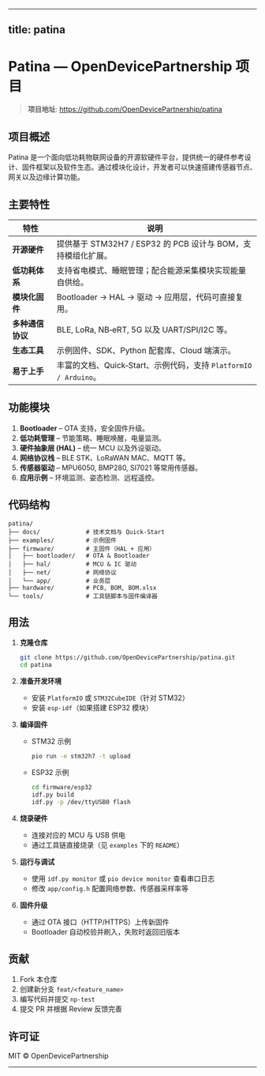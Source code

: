 
---
title: patina
---

# Patina  — OpenDevicePartnership 项目

> **项目地址**: <https://github.com/OpenDevicePartnership/patina>

## 项目概述
Patina 是一个面向低功耗物联网设备的开源软硬件平台，提供统一的硬件参考设计、固件框架以及软件生态。通过模块化设计，开发者可以快速搭建传感器节点、网关以及边缘计算功能。

## 主要特性
| 特性 | 说明 |
|------|------|
| **开源硬件** | 提供基于 STM32H7 / ESP32 的 PCB 设计与 BOM，支持模组化扩展。 |
| **低功耗体系** | 支持省电模式、睡眠管理；配合能源采集模块实现能量自供给。 |
| **模块化固件** | Bootloader → HAL → 驱动 → 应用层，代码可直接复用。 |
| **多种通信协议** | BLE, LoRa, NB‑eRT, 5G 以及 UART/SPI/I2C 等。 |
| **生态工具** | 示例固件、SDK、Python 配套库、Cloud 端演示。 |
| **易于上手** | 丰富的文档、Quick‑Start、示例代码，支持 `PlatformIO / Arduino`。 |

## 功能模块
1. **Bootloader** – OTA 支持，安全固件升级。  
2. **低功耗管理** – 节能策略、睡眠唤醒，电量监测。  
3. **硬件抽象层 (HAL)** – 统一 MCU 以及外设驱动。  
4. **网络协议栈** – BLE STK、LoRaWAN MAC、MQTT 等。  
5. **传感器驱动** – MPU6050, BMP280, SI7021 等常用传感器。  
6. **应用示例** – 环境监测、姿态检测、远程遥控。  

## 代码结构
```
patina/
├── docs/             # 技术文档与 Quick‑Start
├── examples/         # 示例固件
├── firmware/         # 主固件（HAL + 应用）
│   ├── bootloader/   # OTA & Bootloader
│   ├── hal/          # MCU & IC 驱动
│   ├── net/          # 网络协议
│   └── app/          # 业务层
├── hardware/         # PCB, BOM, BOM.xlsx
└── tools/            # 工具链脚本与固件编译器
```

## 用法

1. **克隆仓库**  
   ```bash
   git clone https://github.com/OpenDevicePartnership/patina.git
   cd patina
   ```

2. **准备开发环境**  
   - 安装 `PlatformIO` 或 `STM32CubeIDE`（针对 STM32）  
   - 安装 `esp-idf`（如果搭建 ESP32 模块）  

3. **编译固件**  
   - STM32 示例  
     ```bash
     pio run -e stm32h7 -t upload
     ```
   - ESP32 示例  
     ```bash
     cd firmware/esp32
     idf.py build
     idf.py -p /dev/ttyUSB0 flash
     ```

4. **烧录硬件**  
   - 连接对应的 MCU 与 USB 供电  
   - 通过工具链直接烧录（见 `examples` 下的 `README`）  

5. **运行与调试**  
   - 使用 `idf.py monitor` 或 `pio device monitor` 查看串口日志  
   - 修改 `app/config.h` 配置网络参数、传感器采样率等  

6. **固件升级**  
   - 通过 OTA 接口（HTTP/HTTPS）上传新固件  
   - Bootloader 自动校验并刷入，失败时返回旧版本  

## 贡献

1. Fork 本仓库  
2. 创建新分支 `feat/<feature_name>`  
3. 编写代码并提交 `np-test`  
4. 提交 PR 并根据 Review 反馈完善  

## 许可证

MIT © OpenDevicePartnership

---